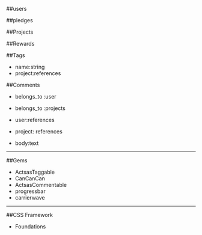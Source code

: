##users
<!-- - has_many :projects
- has_many :rewards, through: :pledges
- has_many :pledges
- has_many :comments, through :projects

- name:string
- username:string
- password_digest
- bio:text
- avatar:text -->


##pledges
<!-- - belongs_to :user
- belongs_to :reward

- user:references
- reward:references

- amount:integer -->

##Projects
<!-- - has_many :tags
- has_many :rewards
- belongs_to :category
- has_many :pledges, through: :rewards
- belongs_to :user
- has_many :comments

- name:string
- creator:string
- description:text
- image:text
- deadline:date
- goal:float

- user:references
- category:references -->


##Rewards
<!-- - belongs_to :project
- has_many :pledges

- title
- value:float
- description:text
- estimated_delivery:date
- quantity:integer

- project:refrences 

##Categories
- has_many :projects

- name:string
- description:text
-->
##Tags
- name:string
- project:references

##Comments
- belongs_to :user
- belongs_to :projects
- user:references
- project: references

- body:text

----------------------------------------------------
##Gems

- ActsasTaggable
- CanCanCan
- ActsasCommentable
- progressbar
- carrierwave


------------------------

##CSS Framework
- Foundations
